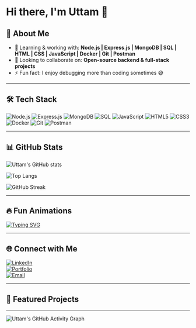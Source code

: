# Hi there, I'm Uttam 👋  

## 🚀 About Me
- 🌱 Learning & working with: **Node.js | Express.js | MongoDB | SQL | HTML | CSS | JavaScript | Docker | Git | Postman**
- 👯 Looking to collaborate on: **Open-source backend & full-stack projects**
- ⚡ Fun fact: I enjoy debugging more than coding sometimes 😅  

---

## 🛠️ Tech Stack
![Node.js](https://img.shields.io/badge/Node.js-339933?style=for-the-badge&logo=nodedotjs&logoColor=white)
![Express.js](https://img.shields.io/badge/Express.js-000000?style=for-the-badge&logo=express&logoColor=white)
![MongoDB](https://img.shields.io/badge/MongoDB-4EA94B?style=for-the-badge&logo=mongodb&logoColor=white)
![SQL](https://img.shields.io/badge/SQL-003B57?style=for-the-badge&logo=postgresql&logoColor=white)
![JavaScript](https://img.shields.io/badge/JavaScript-F7DF1E?style=for-the-badge&logo=javascript&logoColor=black)
![HTML5](https://img.shields.io/badge/HTML5-E34F26?style=for-the-badge&logo=html5&logoColor=white)
![CSS3](https://img.shields.io/badge/CSS3-1572B6?style=for-the-badge&logo=css3&logoColor=white)
![Docker](https://img.shields.io/badge/Docker-2496ED?style=for-the-badge&logo=docker&logoColor=white)
![Git](https://img.shields.io/badge/Git-F05032?style=for-the-badge&logo=git&logoColor=white)
![Postman](https://img.shields.io/badge/Postman-FF6C37?style=for-the-badge&logo=postman&logoColor=white)

---

## 📊 GitHub Stats
![Uttam's GitHub stats](https://github-readme-stats.vercel.app/api?username=uttam-dev&show_icons=true&theme=radical)  

![Top Langs](https://github-readme-stats.vercel.app/api/top-langs/?username=uttam-dev&layout=compact&theme=tokyonight)  

![GitHub Streak](https://github-readme-streak-stats.herokuapp.com/?user=uttam-dev&theme=dark&hide_border=false)  

---

## 🔥 Fun Animations
[![Typing SVG](https://readme-typing-svg.herokuapp.com?color=F75C7E&lines=Full-stack+Developer;Open+Source+Enthusiast;Always+Learning+New+Things)](https://git.io/typing-svg)

---

## 🌐 Connect with Me
[![LinkedIn](https://img.shields.io/badge/LinkedIn-0A66C2?style=for-the-badge&logo=linkedin&logoColor=white)](https://linkedin.com/in/uttam-prajapati-dev)  
[![Portfolio](https://img.shields.io/badge/Portfolio-000000?style=for-the-badge&logo=firefox&logoColor=white)](https://yourportfolio.com)  
[![Email](https://img.shields.io/badge/Email-D14836?style=for-the-badge&logo=gmail&logoColor=white)](mailto:work.uttam.dev@gmail.com)  

---

## 📌 Featured Projects
---

![Uttam's GitHub Activity Graph](https://github-readme-activity-graph.vercel.app/graph?username=uttam-dev&theme=github)
